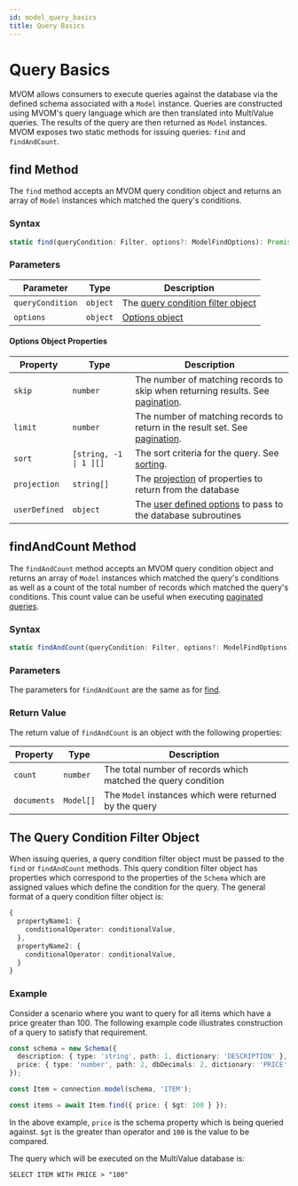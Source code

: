 ```yaml
---
id: model_query_basics
title: Query Basics
---
```


# Query Basics

MVOM allows consumers to execute queries against the database via the defined schema associated with a `Model` instance. Queries are constructed using MVOM's query language which are then translated into MultiValue queries. The results of the query are then returned as `Model` instances. MVOM exposes two static methods for issuing queries: `find` and `findAndCount`.

## find Method

The `find` method accepts an MVOM query condition object and returns an array of `Model` instances which matched the query's conditions.

### Syntax

```ts
static find(queryCondition: Filter, options?: ModelFindOptions): Promise<Model[]>
```

### Parameters

| Parameter        | Type     | Description                                                             |
| ---------------- | -------- | ----------------------------------------------------------------------- |
| `queryCondition` | `object` | The [query condition filter object](#the-query-condition-filter-object) |
| `options`        | `object` | [Options object](#options-object-properties)                            |

#### Options Object Properties

| Property      | Type                                  | Description                                                                                                     |
| ------------- | ------------------------------------- | --------------------------------------------------------------------------------------------------------------- |
| `skip`        | `number`                              | The number of matching records to skip when returning results. See [pagination](model_query_pagination).        |
| `limit`       | `number`                              | The number of matching records to return in the result set. See [pagination](model_query_pagination).           |
| `sort`        | <code>[string, -1 &#124; 1 ][]</code> | The sort criteria for the query. See [sorting](model_query_sorting).                                            |
| `projection`  | `string[]`                            | The [projection](../Advanced%20Topics/model_projection) of properties to return from the database               |
| `userDefined` | `object`                              | The [user defined options](../Advanced%20Topics/model_user_defined_options) to pass to the database subroutines |

## findAndCount Method

The `findAndCount` method accepts an MVOM query condition object and returns an array of `Model` instances which matched the query's conditions as well as a count of the total number of records which matched the query's conditions. This count value can be useful when executing [paginated queries](model_query_pagination).

### Syntax

```ts
static findAndCount(queryCondition: Filter, options?: ModelFindOptions): Promise<ModelFindAndCountResult>
```

### Parameters

The parameters for `findAndCount` are the same as for [find](#parameters).

### Return Value

The return value of `findAndCount` is an object with the following properties:

| Property    | Type      | Description                                                   |
| ----------- | --------- | ------------------------------------------------------------- |
| `count`     | `number`  | The total number of records which matched the query condition |
| `documents` | `Model[]` | The `Model` instances which were returned by the query        |

## The Query Condition Filter Object

When issuing queries, a query condition filter object must be passed to the `find` or `findAndCount` methods. This query condition filter object has properties which correspond to the properties of the `Schema` which are assigned values which define the condition for the query. The general format of a query condition filter object is:

```ts
{
  propertyName1: {
    conditionalOperator: conditionalValue,
  },
  propertyName2: {
    conditionalOperator: conditionalValue,
  }
}
```

### Example

Consider a scenario where you want to query for all items which have a price greater than 100. The following example code illustrates construction of a query to satisfy that requirement.

```ts
const schema = new Schema({
  description: { type: 'string', path: 1, dictionary: 'DESCRIPTION' },
  price: { type: 'number', path: 2, dbDecimals: 2, dictionary: 'PRICE' },
});

const Item = connection.model(schema, 'ITEM');

const items = await Item.find({ price: { $gt: 100 } });
```

In the above example, `price` is the schema property which is being queried against. `$gt` is the greater than operator and `100` is the value to be compared.

The query which will be executed on the MultiValue database is:

```
SELECT ITEM WITH PRICE > "100"
```
